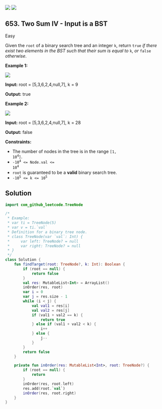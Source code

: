 [![](https://img.shields.io/github/stars/javadev/LeetCode-in-Kotlin?label=Stars&style=flat-square)](https://github.com/javadev/LeetCode-in-Kotlin)
[![](https://img.shields.io/github/forks/javadev/LeetCode-in-Kotlin?label=Fork%20me%20on%20GitHub%20&style=flat-square)](https://github.com/javadev/LeetCode-in-Kotlin/fork)

## 653\. Two Sum IV - Input is a BST

Easy

Given the `root` of a binary search tree and an integer `k`, return `true` _if there exist two elements in the BST such that their sum is equal to_ `k`, _or_ `false` _otherwise_.

**Example 1:**

![](https://assets.leetcode.com/uploads/2020/09/21/sum_tree_1.jpg)

**Input:** root = [5,3,6,2,4,null,7], k = 9

**Output:** true

**Example 2:**

![](https://assets.leetcode.com/uploads/2020/09/21/sum_tree_2.jpg)

**Input:** root = [5,3,6,2,4,null,7], k = 28

**Output:** false

**Constraints:**

*   The number of nodes in the tree is in the range <code>[1, 10<sup>4</sup>]</code>.
*   <code>-10<sup>4</sup> <= Node.val <= 10<sup>4</sup></code>
*   `root` is guaranteed to be a **valid** binary search tree.
*   <code>-10<sup>5</sup> <= k <= 10<sup>5</sup></code>

## Solution

```kotlin
import com_github_leetcode.TreeNode

/*
 * Example:
 * var ti = TreeNode(5)
 * var v = ti.`val`
 * Definition for a binary tree node.
 * class TreeNode(var `val`: Int) {
 *     var left: TreeNode? = null
 *     var right: TreeNode? = null
 * }
 */
class Solution {
    fun findTarget(root: TreeNode?, k: Int): Boolean {
        if (root == null) {
            return false
        }
        val res: MutableList<Int> = ArrayList()
        inOrder(res, root)
        var i = 0
        var j = res.size - 1
        while (i < j) {
            val val1 = res[i]
            val val2 = res[j]
            if (val1 + val2 == k) {
                return true
            } else if (val1 + val2 < k) {
                i++
            } else {
                j--
            }
        }
        return false
    }

    private fun inOrder(res: MutableList<Int>, root: TreeNode?) {
        if (root == null) {
            return
        }
        inOrder(res, root.left)
        res.add(root.`val`)
        inOrder(res, root.right)
    }
}
```